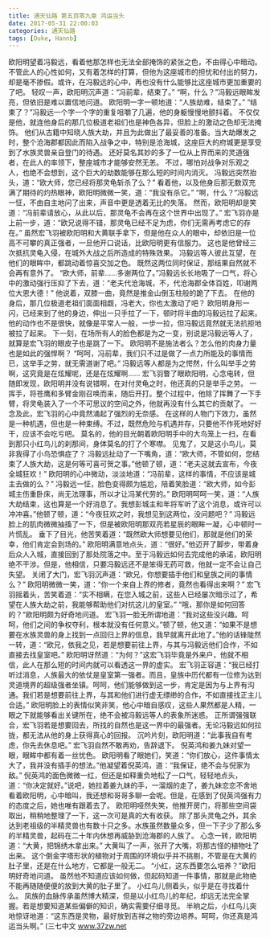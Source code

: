 ```yaml
---
title: 通天仙路 第五百零九章 鸿运当头
date: 2017-05-31 22:00:03
categories: 通天仙路
tags: [Duke, Hannb]
---
```


欧阳明望着冯毅远，看着他那怎样也无法全部掩饰的紧张之色，不由得心中暗动。
不管此人的心性如何，又有着怎样的打算，但他为这座城市的担忧和付出的努力，却是毫不掺假。或许，在冯毅远的心中，再也没有什么能够比这座城市更加重要的了吧。
轻叹一声，欧阳明沉声道：“冯前辈，结束了。”
“啊，什么？”冯毅远眼眸发亮，但依旧是难以置信地问道。
欧阳明一字一顿地道：“人族劫难，结束了。”
“结束了？”冯毅远一个字一个字的重复咀嚼了几遍，他的身躯慢慢地颤抖着。
不仅仅是他，就连他身后的那几位极道老祖们也是神色各异，但脸上的激动之色却无法掩饰。
他们从古籍中知晓人族大劫，并且为此做出了最妥善的准备。当大劫爆发之时，整个沧海郡都因此而陷入战争之中，特别是沧海城，这座巨大的府城更是享受到了水族灵兽亲自登门的待遇。
还好莫名其妙的多了一位从上界而来的灵道强者，在此人的率领下，整座城市才能够安然无恙。
不过，哪怕对战争对乐观之人，也绝不会想到，这个巨大的劫数能够在那么短的时间内消灭。
冯毅远突然抬头，道：“欧大师，您已经将那灵龟斩杀了么？”
看着他，以及他身后那无数双充满了期待的灼热眼神，欧阳明微微一笑，道：“我没有杀它。”
“啊，什么？”冯毅远一怔，不由自主地问了出来，声音中更是透着无比的失落。
然而，欧阳明却是笑道：“冯前辈请放心，从此以后，那灵龟不会再在这个世界中出现了。”
宏飞羽亦是上前一步，道：“欧兄说得不错，那灵龟已经不足为虑，你们无需再考虑它的存在。”
虽然宏飞羽被欧阳明和大黄联手拿下，但是他在众人的眼中，却依旧是一位高不可攀的真正强者，一旦他开口说话，比欧阳明更有信服力。
这也是他曾经三次抵抗灵龟入侵，在城外大战之后所造成的特殊效果。
冯毅远等人彼此互望，在他们的眼眸中，都跳动着惊喜交加之色。
既然这两位同时保证，那结果自然就不会再有意外了。
“欧大师，前辈……多谢两位了。”冯毅远长长地吸了一口气，将心中的激动强行压抑了下去，道：“老夫代沧海城，不，代沧海郡全体百姓，叩谢两位大恩大德！”
他说着，双膝一曲，竟然是推金山倒玉柱般的跪了下去。
在他的身后，那几位极道老祖们面面相觑，冯老大，你也太激动了吧？
欧阳明身形一闪，已经来到了他的身边，伸出一只手拉了一下，顿时将半曲的冯毅远拉了起来。他的动作也不是很快，就像是平常人一般，一步一拉，但冯毅远竟然就无法抗拒地被拉了起来。
下一刻，在场所有人的脸色都是为之一变，别说是冯毅远等人了，就算是宏飞羽的眼皮子也是跳了一下。
欧阳明不是施法者么？怎么他的肉身力量也是如此的强悍啊？
“呵呵，冯前辈，我们只不过是做了一点力所能及的事情而已，这举手之劳，就无需道谢了吧。”
冯毅远等人都是为之愕然，什么叫举手之劳啊，这究竟是在炫耀呢，还是在炫耀啊……
宏飞羽瞥了眼欧阳明，心念电转，但随即发现，欧阳明并没有说错啊，在对付灵龟之时，他还真的只是举手之劳。
一挥手，将苍鹰和多臂金刚召唤而来，随后开打。整个过程中，他除了挥舞了一下手臂，将灵龟装入了一个不可思议的空间之外，他就再没有什么其它的贡献了。
一念及此，宏飞羽的心中竟然涌起了强烈的无奈感。
在这样的人物门下效力，虽然是一种机遇，但也是一种束缚。不过，既然危险与机遇并存，只要他不作死地好好干，应该不会吃亏吧。
莫名的，他的目光朝着欧阳明手中的大鸟笼上一扫，在看到那只小红鸟儿的刹那间，身体莫名的打了个寒噤。
见鬼了，又是这小鸟儿，莫非我得了小鸟恐惧症了？
冯毅远扯动了一下嘴角，道：“欧大师，不管如何，您结束了人族大劫，这是何等可喜可贺之事。”他顿了顿，道：“老夫这就去宣布，今夜全城狂欢！”
欧阳明的心中微动，淡淡地道：“冯前辈，这样的事情，不应该是城主去做的么？”
冯毅远一怔，脸色变得颇为尴尬，陪着笑脸道：“欧大师，如今彭城主伤重卧床，尚无法理事，所以才让冯某代劳的。”
欧阳明呵呵一笑，道：“人族大劫结束，这也算是一个好消息了。我想彭城主和年将军听了这个消息，或许可以冲冲喜。”他顿了顿，道：“今夜狂欢之时，我想见到这两位，没问题吧？”
冯毅远脸上的肌肉微微抽搐了一下，但是被欧阳明那双亮若星辰的眼眸一凝，心中顿时一片慌乱。
垂下了目光，他苦笑着道：“既然欧大师想要见他们，那就是他们的荣幸，他们肯定会到场的。”
欧阳明满意地点头，道：“很好。”他迈开了脚步，带着身后众人入城，直接回到了那处院落之中。至于冯毅远如何去完成他的承诺，欧阳明绝不干涉。但是，他相信，只要冯毅远还不是笨得无药可救，他就一定不会让自己失望。
关闭了大门，宏飞羽沉声道：“欧兄，你想要插手他们和皇族之间的事情么？”
欧阳明微微一笑，道：“你一个来自上界的修者，竟然也看得出来啊？”
宏飞羽摇着头，苦笑着道：“实不相瞒，在您入城之前，这些人已经屡次暗示过了，希望在人族大劫之前，我能够帮助他们对抗这儿的皇室。”
“哦，那你是如何回答的？”欧阳明颇为好奇地问道。
宏飞羽一脸无所谓地道：“我对这些没兴趣。呵呵，他们之间的争权夺利，根本就没有任何意义。”顿了顿，他又道：“如果不是想要在水族灵兽的身上找到一点回归上界的信息，我早就离开此地了。”他的话锋陡然一转，道：“欧兄，依我之见，若是想要前往上界，与其与冯毅远他们合作，不如直接去找皇室吧。”
欧阳明讶然道：“为何？”这宏飞羽毕竟是外来户，他就不相信，此人在那么短的时间内就可以看透这一界的虚实。
宏飞羽正容道：“我已经打听过消息，人族最大的依仗是皇室第一强者。而且，皇族中历代都有一位修为达到灵道境界的超级强者坐镇。呵呵，他们能够做到这一步，肯定是因为与上界有沟通。我们若是想要前往上界，与其和他们进行虚无缥缈的合作，不如直接找正主儿合适。”
欧阳明脸上的表情似笑非笑，他心中暗自感叹，这些人果然都是人精，一眼之下就能够看出关键所在，绝不会被冯毅远等人的表象所迷惑。
正所谓强强联合，宏飞羽若是想要回去，所找的自然也是这一界中的最强者。无论冯毅远如何拉拢，都无法从他的身上获得真心的回报。
沉吟片刻，欧阳明道：“此事我自有考虑，你先去休息吧。”
宏飞羽自然不敢再劝，告辞退下。
倪英鸿和姜九妹对望一眼，眼眸中都有着一丝忧色。
欧阳明看了眼她们，笑道：“你们放心，这件事情太大了，我并没有插手的想法。”他凝望着倪英鸿，道：“我保证，绝不会与倪家为敌。”
倪英鸿的面色微微一红，但还是如释重负地松了一口气，轻轻地点头，道：“你决定就好。”说吧，她拉着姜九妹的手，一溜烟的走了，姜九妹恋恋不舍地看着欧阳明，心中暗叫，我还想和哥哥多聊一会呢。但是，在感到了倪英鸿强有力的态度之后，她也唯有跟着去了。
欧阳明哑然失笑，他推开房门，将那些空间袋取出，稍稍地整理了一下，这一次可是真的大有收获。
除了那头灵龟之外，其余达到老祖级的半精灵兽也有数十只之多。水族虽然数量众多，但一下子少了那么多的半精灵兽，起码在二十年内休想再威胁到沧海郡的人族了。
心念一转，欧阳明道：“大黄，把锦绣木拿出来。”
大黄叫了一声，张开了大嘴，将那古怪的植物吐了出来。
这个倒金字塔形状的植物对于周围的环境似乎并不挑剔，不管是在大黄的肚子里，还是在什么地方，它都是一般无二。
“小红，这东西要怎么培养？”欧阳明好奇地问道。
虽然他不知道应该如何做，但起码知道一件事情，那就是此物绝不能再随随便便的放到大黄的肚子里了。
小红鸟儿侧着头，似乎是在寻找着什么。
凤族的血脉传承虽然博大精深，但是以小红鸟儿的年纪，却远无法完全掌握。若是想要知道某些偏僻的知识，确实需要仔细寻觅。
半晌之后，小红鸟儿突地惊讶地道：“这东西是灵物，最好放到吉祥之物的旁边培养。呵呵，你还真是鸿运当头啊。”
(三七中文 www.37zw.net